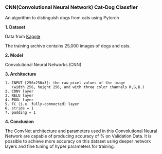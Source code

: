 ### CNN(Convolutional Neural Network) Cat-Dog Classfier

An algorithm to distinguish dogs from cats using Pytorch



**1. Dataset**

Data from [Kaggle](https://www.kaggle.com/c/dogs-vs-cats) 

The training archive contains 25,000 images of dogs and cats. 



**2. Model**

Convolutional Neural Networks (CNN)



**3. Architecture**

    1. INPUT [256x256x3]: the raw pixel values of the image
       (width 256, height 256, and with three color channels R,G,B.)
    2. CONV layer 
    3. RELU layer 
    4. POOL layer 
    5. FC (i.e. fully-connected) layer 
    6. stride = 1
    7. padding = 1 
    
    

**4. Conclusion** 

   The ConvNet architecture and parameters used in this Convolutional Neural Network are capable of producing accuracy of % on Validation Data. It is possible to achieve more accuracy on this dataset using deeper network layers and fine tuning of hyper parameters for training. 
